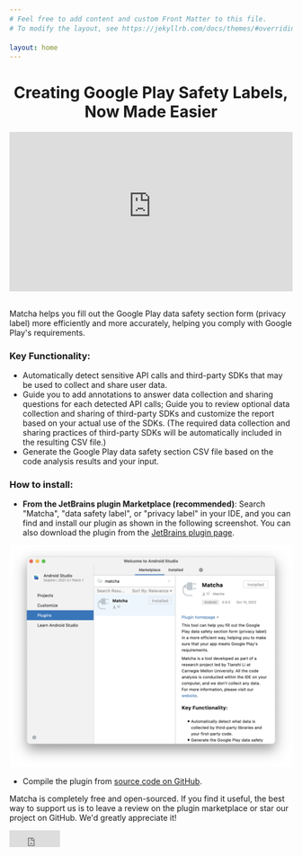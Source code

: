 ```yaml
---
# Feel free to add content and custom Front Matter to this file.
# To modify the layout, see https://jekyllrb.com/docs/themes/#overriding-theme-defaults

layout: home
---
```

<h1 style="text-align: center;">Creating Google Play Safety Labels, Now Made Easier</h1>


<div style="padding-bottom:56.25%; position:relative; display:block; width: 100%">
  <iframe width="100%" height="100%" src="https://www.youtube-nocookie.com/embed/qLw1PuFcmQE"
    frameborder="0" allow="autoplay; encrypted-media" allowfullscreen style="position:absolute; top:0; left: 0">
  </iframe>
</div>

<br>

Matcha helps you fill out the Google Play data safety section form (privacy label) more efficiently and more accurately, helping you comply with Google Play's requirements.

### Key Functionality:
- Automatically detect sensitive API calls and third-party SDKs that may be used to collect and share user data.
- Guide you to add annotations to answer data collection and sharing questions for each detected API calls; Guide you to review optional data collection and sharing of third-party SDKs and customize the report based on your actual use of the SDKs. (The required data collection and sharing practices of third-party SDKs will be automatically included in the resulting CSV file.)
- Generate the Google Play data safety section CSV file based on the code analysis results and your input.

### How to install:

- **From the JetBrains plugin Marketplace (recommended)**:
Search "Matcha", "data safety label", or "privacy label" in your IDE, and you can find and install our plugin as shown in the following screenshot. You can also download the plugin from the [JetBrains plugin page](https://plugins.jetbrains.com/plugin/20141-matcha).

![plugin installation screenshot](/assets/images/plugin_installation_screenshot.png)

- Compile the plugin from [source code on GitHub](https://github.com/Matcha-IDE/Matcha-IDE).

Matcha is completely free and open-sourced. If you find it useful, the best way to support us is to leave a review on the plugin marketplace or star our project on GitHub. We'd greatly appreciate it!

<iframe src="https://ghbtns.com/github-btn.html?user=Matcha-IDE&repo=Matcha-IDE&type=star&count=true&size=small" frameborder="0" scrolling="0" width="90" height="30" title="GitHub"></iframe>

